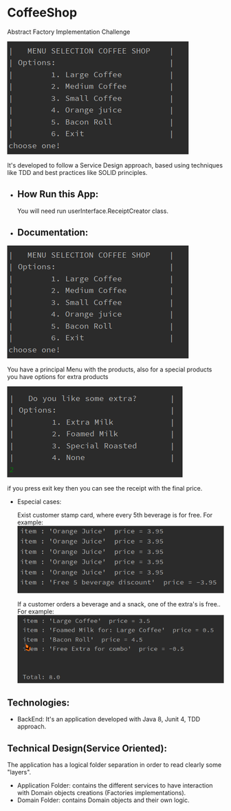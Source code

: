 # CoffeeShop
 Abstract Factory Implementation Challenge

![Principal Screen](assets/principalMenu.png)

It's developed to follow a Service Design approach, based using techniques like TDD and best practices like SOLID principles.

* How Run this App:
  - 
  You will need run userInterface.ReceiptCreator class.
  
* Documentation:
  - 
![Principal Screen](assets/principalMenu.png)

You have a principal Menu with the products, also for a special products you have options for extra products 

![Principal Screen](assets/extraMenu.png)

if you press exit key then you can see the receipt with the final price.
* Especial cases:
  
    Exist customer stamp card, where every 5th beverage is for free. For example:
  ![Principal Screen](assets/5beverages.png)

  If a customer orders a beverage and a snack, one of the extra's is free.. For example:
  ![Principal Screen](assets/combo.java.png)
  
Technologies:
  -
+ BackEnd: 
  It's an application developed with Java 8, Junit 4, TDD approach.

Technical Design(Service Oriented):
-
The application has a logical folder separation in order to read clearly some "layers".
  * Application Folder: contains the different services to have interaction with Domain objects creations (Factories implementations).
  * Domain Folder: contains Domain objects and their own logic.


  
    
             
